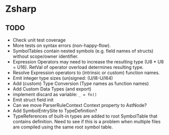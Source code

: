 ﻿# Zsharp

## TODO

- Check unit test coverage
- More tests on syntax errors (non-happy-flow).
- SymbolTables contain nested symbols (e.g. field names of structs) without scope/owner identifier.
- Expression Operators may need to increase the resulting type (U8 * U8 = U16). 
    RetVal of operator overload determines resulting type.
- Resolve Expression operators to (intrinsic or custom) function names.
- Emit integer type sizes (un)signed: (U/I8-U/I64)
- Add (custom) Type Conversion (Type names as function names)
- Add Custom Data Types (and export)
- implement discard as variable: `_ = fn()`
- Emit struct field init
- Can we move ParserRuleContext Context property to AstNode?
- Add SymbolEntrySite to TypeDefinition?
- TypeReferences of built-in types are added to root SymbolTable that contains definition.
    Need to see if this is a problem when multiple files are compiled using the same root symbol table.
